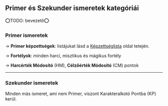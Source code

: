 ## Primer és Szekunder ismeretek kategóriái

⭕TODO: bevezető⭕

### Primer ismeretek

→ **Primer képzettségek**: listájukat lásd a [Képzettséglista](036_kepzettseglista.md) oldal tetején.

→ **Fortélyok**: minden harci, misztikus és mágikus fortély

→ **Harcérték Módosító** (HM), **Célzőérték Módosító** (CM) pontok

---
### Szekunder ismeretek

Minden más ismeret, ami nem Primer, viszont Karakteralkotó Pontba (KP) kerül.
